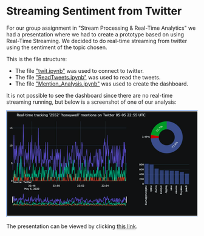 # Streaming Sentiment from Twitter
For our group assignment in "Stream Processing & Real-Time Analytics" we had a presentation where we had to create a prototype based on using Real-Time Streaming. We decided to do real-time streaming from twitter using the sentiment of the topic chosen.

This is the file structure:
* The file ["twit.ipynb"](https://github.com/Jonashellevang/IE_MBD_2020/blob/master/Streaming%20(Spark%20Stream%2CKafka)/twit.ipynb) was used to connect to twitter.
* The file ["ReadTweets.ipynb"](https://github.com/Jonashellevang/IE_MBD_2020/tree/master/Streaming%20(Spark%20Stream%2CKafka)) was used to read the tweets.
* The file ["Mention_Analysis.ipynb"](https://github.com/Jonashellevang/IE_MBD_2020/blob/master/Streaming%20(Spark%20Stream%2CKafka)/Mention_Analysis.ipynb) was used to create the dashboard.

It is not possible to see the dashboard since there are no real-time streaming running, but below is a screenshot of one of our analysis:

![Dashboard](https://github.com/Jonashellevang/IE_MBD_2020/blob/master/Streaming%20(Spark%20Stream%2CKafka)/Dashboard.png)

The presentation can be viewed by clicking [this link](https://github.com/Jonashellevang/IE_MBD_2020/blob/master/Streaming%20(Spark%20Stream%2CKafka)/Streaming%20Sentiment%20from%20Twitter%20Presentation.pdf).
